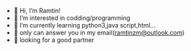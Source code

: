 - 👋 Hi, I’m Ramtin!
- 👀 I’m interested in codding/programming
- 🌱 I’m currently learning python3,java script,html...
- 📧 only can answer you in my email(ramtinzm@outlook.com)
- 🙏 looking for a good partner

<!---
RZ is my nick name --->
